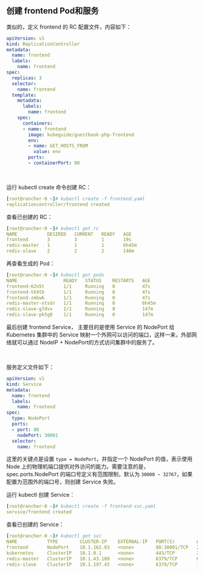 ## 创建 frontend Pod和服务

类似的，定义 frontend 的 RC 配置文件，内容如下：

```yaml
apiVersion: v1
kind: ReplicationController
metadata:
  name: frontend
  labels:
    name: frontend
spec:
  replicas: 3
  selector:
    name: frontend
  template:
    metadata:
      labels:
        name: frontend
    spec:
      containers:
      - name: frontend
        image: kubeguide/guestbook-php-frontend
        env:
        - name: GET_HOSTS_FROM
          value: env
        ports:
        - containerPort: 80
```

<br>

运行 kubectl create 命令创建 RC：

```yaml
[root@rancher-0 ~]# kubectl create -f frontend.yaml 
replicationcontroller/frontend created
```

查看已创建的 RC：

```yaml
[root@rancher-0 ~]# kubectl get rc
NAME           DESIRED   CURRENT   READY   AGE
frontend       3         3         1       19s
redis-master   1         1         1       6h45m
redis-slave    2         2         2       146m
```

再查看生成的 Pod：

```yaml
[root@rancher-0 ~]# kubectl get pods
NAME                 READY   STATUS    RESTARTS   AGE
frontend-62n5t       1/1     Running   0          47s
frontend-tk9tb       1/1     Running   0          47s
frontend-zmbw6       1/1     Running   0          47s
redis-master-xtsdr   1/1     Running   0          6h45m
redis-slave-g7dvv    1/1     Running   0          147m
redis-slave-pk5g8    1/1     Running   0          147m
```

最后创建 frontend Service， 主要目的是使用 Service 的 NodePort 给 Kubernetes 集群中的 Service 映射一个外网可以访问的端口，这样一来，外部网络就可以通过 NodeIP + NodePort的方式访问集群中的服务了。

<br>

服务定义文件如下：

```yaml
apiVersion: v1
kind: Service
metadata:
  name: frontend
  labels:
    name: frontend
spec:
  type: NodePort
  ports:
  - port: 80
    nodePort: 30001
  selector:
    name: frontend
```

这里的关键点是设置 `type = NodePort`，并指定一个 NodePort 的值，表示使用 Node 上的物理机端口提供对外访问的能力。需要注意的是， spec.ports.NodePort 的端口号定义有范围限制，默认为 `30000 ~ 32767`，如果配置为范围外的端口号，则创建 Service 失败。

运行 kubectl 创建 Service：

```yaml
[root@rancher-0 ~]# kubectl create -f frontend-svc.yaml 
service/frontend created
```

查看已创建的 Service：

```yaml
[root@rancher-0 ~]# kubectl get svc
NAME           TYPE        CLUSTER-IP    EXTERNAL-IP   PORT(S)        AGE
frontend       NodePort    10.1.162.83   <none>        80:30001/TCP   23s
kubernetes     ClusterIP   10.1.0.1      <none>        443/TCP        2d1h
redis-master   ClusterIP   10.1.43.109   <none>        6379/TCP       6h42m
redis-slave    ClusterIP   10.1.197.43   <none>        6379/TCP       148m
```


